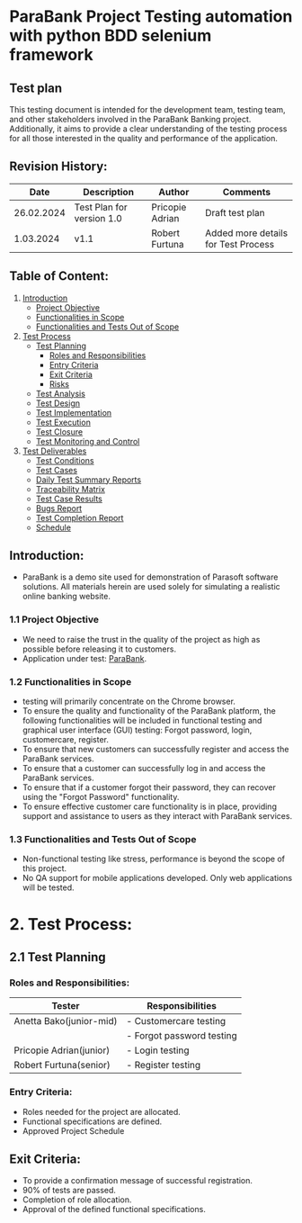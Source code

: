# ParaBank Project Testing automation with python BDD selenium framework



## Test plan
This testing document is intended for the development team, testing team, and other stakeholders involved in the ParaBank Banking project. Additionally, it aims to provide a clear understanding of the testing process for all those interested in the quality and performance of the application.

## Revision History:

| Date       | Description                   | Author            | Comments          |
| ---------- | ----------------------------- | ------------------ | ------------------ |
| 26.02.2024 | Test Plan for version 1.0     | Pricopie Adrian   | Draft test plan    |
| 1.03.2024 | v1.1                          | Robert Furtuna    | Added more details for Test Process |

## Table of Content:
1. [Introduction](#introduction)
   - [Project Objective](#project-objective)
   - [Functionalities in Scope](#functionalities-in-scope)
   - [Functionalities and Tests Out of Scope](#functionalities-and-tests-out-of-scope)
2. [Test Process](#test-process)
   - [Test Planning](#test-planning)
     - [Roles and Responsibilities](#roles-and-responsibilities)
     - [Entry Criteria](#entry-criteria)
     - [Exit Criteria](#exit-criteria)
     - [Risks](#risks)
   - [Test Analysis](#test-analysis)
   - [Test Design](#test-design)
   - [Test Implementation](#test-implementation)
   - [Test Execution](#test-execution)
   - [Test Closure](#test-closure)
   - [Test Monitoring and Control](#test-monitoring-and-control)
3. [Test Deliverables](#test-deliverables)
   - [Test Conditions](#test-conditions)
   - [Test Cases](#test-cases)
   - [Daily Test Summary Reports](#daily-test-summary-reports)
   - [Traceability Matrix](#traceability-matrix)
   - [Test Case Results](#test-case-results)
   - [Bugs Report](#bugs-report)
   - [Test Completion Report](#test-completion-report)
   - [Schedule](#schedule)

## Introduction:
- ParaBank is a demo site used for demonstration of Parasoft software solutions.
All materials herein are used solely for simulating a realistic online banking website.

### 1.1 Project Objective

- We need to raise the trust in the quality of the project as high as possible before releasing it to customers.
- Application under test: [ParaBank](https://parabank.parasoft.com/parabank/index.htm).

### 1.2 Functionalities in Scope
- testing will primarily concentrate on the Chrome browser. 
- To ensure the quality and functionality of the ParaBank platform, the following functionalities will be included in functional testing and graphical user interface (GUI) testing: Forgot password, login, customercare, register.
- To ensure that new customers can successfully register and access the ParaBank services.
- To ensure that a customer can successfully log in and access the ParaBank services.
- To ensure that if a customer forgot their password, they can recover using the "Forgot Password" functionality.
- To ensure effective customer care functionality is in place, providing support and assistance to users as they interact with ParaBank services.

### 1.3 Functionalities and Tests Out of Scope

- Non-functional testing like stress, performance is beyond the scope of this project.
- No QA support for mobile applications developed. Only web applications will be tested.

# 2. Test Process:

## 2.1 Test Planning

### Roles and Responsibilities:

| Tester                    | Responsibilities                    |
|---------------------------|-------------------------------------|
| Anetta Bako(junior-mid)  | - Customercare testing             |
|                           | - Forgot password testing         |
| Pricopie Adrian(junior)   | - Login  testing                  |
| Robert Furtuna(senior)  | - Register testing  |

### Entry Criteria:

- Roles needed for the project are allocated.
- Functional specifications are defined.
- Approved Project Schedule

## Exit Criteria:

- To provide a confirmation message of successful registration.
- 90% of tests are passed.
- Completion of role allocation.
- Approval of the defined functional specifications.
